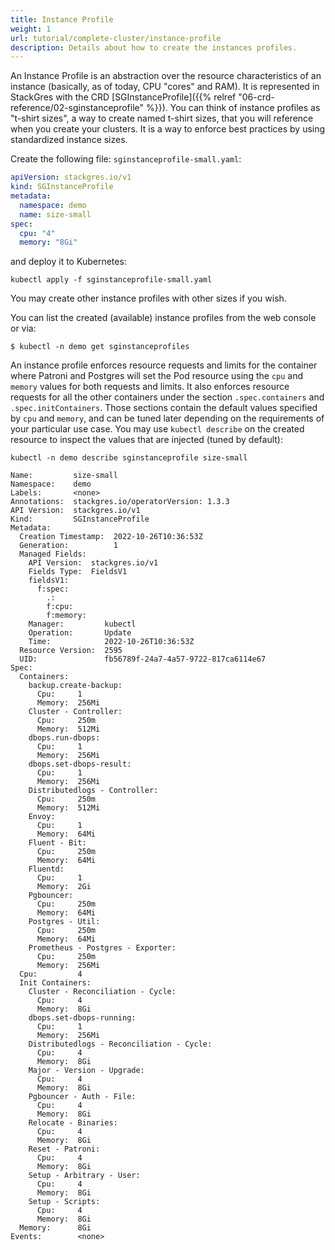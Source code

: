 ```yaml
---
title: Instance Profile
weight: 1
url: tutorial/complete-cluster/instance-profile
description: Details about how to create the instances profiles.
---
```


An Instance Profile is an abstraction over the resource characteristics of an instance (basically, as of today, CPU
"cores" and RAM). It is represented in StackGres with the CRD
[SGInstanceProfile]({{% relref "06-crd-reference/02-sginstanceprofile" %}}). You can think of instance profiles as
"t-shirt sizes", a way to create named t-shirt sizes, that you will reference when you create your clusters. It is a way
to enforce best practices by using standardized instance sizes.

Create the following file: `sginstanceprofile-small.yaml`:

```yaml
apiVersion: stackgres.io/v1
kind: SGInstanceProfile
metadata:
  namespace: demo
  name: size-small
spec:
  cpu: "4"
  memory: "8Gi"
```

and deploy it to Kubernetes:

```
kubectl apply -f sginstanceprofile-small.yaml
```

You may create other instance profiles with other sizes if you wish.

You can list the created (available) instance profiles from the web console or via:

```
$ kubectl -n demo get sginstanceprofiles
```

An instance profile enforces resource requests and limits for the container where Patroni and Postgres will set the Pod resource using the `cpu` and `memory` values for both requests and limits.
It also enforces resource requests for all the other containers under the section `.spec.containers` and `.spec.initContainers`.
Those sections contain the default values specified by `cpu` and `memory`, and can be tuned later depending on the requirements of your particular use case.
You may use `kubectl describe` on the created resource to inspect the values that are injected (tuned by default):

```
kubectl -n demo describe sginstanceprofile size-small
```

```
Name:         size-small
Namespace:    demo
Labels:       <none>
Annotations:  stackgres.io/operatorVersion: 1.3.3
API Version:  stackgres.io/v1
Kind:         SGInstanceProfile
Metadata:
  Creation Timestamp:  2022-10-26T10:36:53Z
  Generation:          1
  Managed Fields:
    API Version:  stackgres.io/v1
    Fields Type:  FieldsV1
    fieldsV1:
      f:spec:
        .:
        f:cpu:
        f:memory:
    Manager:         kubectl
    Operation:       Update
    Time:            2022-10-26T10:36:53Z
  Resource Version:  2595
  UID:               fb56789f-24a7-4a57-9722-817ca6114e67
Spec:
  Containers:
    backup.create-backup:
      Cpu:     1
      Memory:  256Mi
    Cluster - Controller:
      Cpu:     250m
      Memory:  512Mi
    dbops.run-dbops:
      Cpu:     1
      Memory:  256Mi
    dbops.set-dbops-result:
      Cpu:     1
      Memory:  256Mi
    Distributedlogs - Controller:
      Cpu:     250m
      Memory:  512Mi
    Envoy:
      Cpu:     1
      Memory:  64Mi
    Fluent - Bit:
      Cpu:     250m
      Memory:  64Mi
    Fluentd:
      Cpu:     1
      Memory:  2Gi
    Pgbouncer:
      Cpu:     250m
      Memory:  64Mi
    Postgres - Util:
      Cpu:     250m
      Memory:  64Mi
    Prometheus - Postgres - Exporter:
      Cpu:     250m
      Memory:  256Mi
  Cpu:         4
  Init Containers:
    Cluster - Reconciliation - Cycle:
      Cpu:     4
      Memory:  8Gi
    dbops.set-dbops-running:
      Cpu:     1
      Memory:  256Mi
    Distributedlogs - Reconciliation - Cycle:
      Cpu:     4
      Memory:  8Gi
    Major - Version - Upgrade:
      Cpu:     4
      Memory:  8Gi
    Pgbouncer - Auth - File:
      Cpu:     4
      Memory:  8Gi
    Relocate - Binaries:
      Cpu:     4
      Memory:  8Gi
    Reset - Patroni:
      Cpu:     4
      Memory:  8Gi
    Setup - Arbitrary - User:
      Cpu:     4
      Memory:  8Gi
    Setup - Scripts:
      Cpu:     4
      Memory:  8Gi
  Memory:      8Gi
Events:        <none>
```
